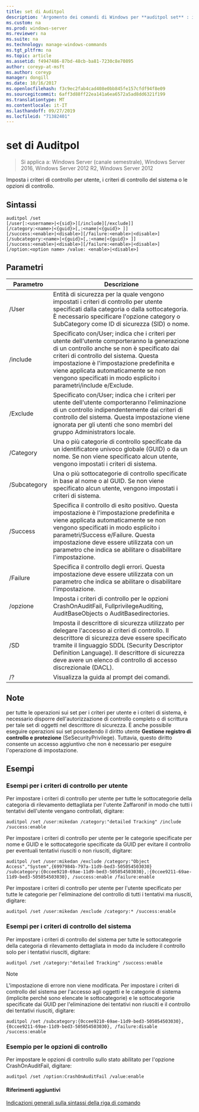 ```yaml
---
title: set di Auditpol
description: 'Argomento dei comandi di Windows per **auditpol set** : imposta i criteri di controllo per utente, i criteri di controllo del sistema o le opzioni di controllo.'
ms.custom: na
ms.prod: windows-server
ms.reviewer: na
ms.suite: na
ms.technology: manage-windows-commands
ms.tgt_pltfrm: na
ms.topic: article
ms.assetid: f4947486-87bd-48cb-ba81-7230c8e70895
author: coreyp-at-msft
ms.author: coreyp
manager: dongill
ms.date: 10/16/2017
ms.openlocfilehash: f3c9ec2fab4cad408e0bb845fe157cfdf94f8e09
ms.sourcegitcommit: 6aff3d88ff22ea141a6ea6572a5ad8dd6321f199
ms.translationtype: MT
ms.contentlocale: it-IT
ms.lasthandoff: 09/27/2019
ms.locfileid: "71382401"
---
```

# <a name="auditpol-set"></a>set di Auditpol

>Si applica a: Windows Server (canale semestrale), Windows Server 2016, Windows Server 2012 R2, Windows Server 2012

Imposta i criteri di controllo per utente, i criteri di controllo del sistema o le opzioni di controllo.

## <a name="syntax"></a>Sintassi
```
auditpol /set
[/user[:<username>|<{sid}>][/include][/exclude]]
[/category:<name>|<{guid}>[,:<name|<{guid}> ]]
[/success:<enable>|<disable>][/failure:<enable>|<disable>]
[/subcategory:<name>|<{guid}>[,:<name|<{guid}> ]]
[/success:<enable>|<disable>][/failure:<enable>|<disable>]
[/option:<option name> /value: <enable>|<disable>]
```
## <a name="parameters"></a>Parametri

|  Parametro   |                                                                                                                                          Descrizione                                                                                                                                           |
|--------------|------------------------------------------------------------------------------------------------------------------------------------------------------------------------------------------------------------------------------------------------------------------------------------------------|
|    /User     |                                        Entità di sicurezza per la quale vengono impostati i criteri di controllo per utente specificati dalla categoria o dalla sottocategoria. È necessario specificare l'opzione category o SubCategory come ID di sicurezza (SID) o nome.                                         |
|   /include   | Specificato con/User; indica che i criteri per utente dell'utente comporteranno la generazione di un controllo anche se non è specificato dai criteri di controllo del sistema. Questa impostazione è l'impostazione predefinita e viene applicata automaticamente se non vengono specificati in modo esplicito i parametri/include e/Exclude. |
|   /Exclude   |                                Specificato con/User; indica che i criteri per utente dell'utente comporteranno l'eliminazione di un controllo indipendentemente dai criteri di controllo del sistema. Questa impostazione viene ignorata per gli utenti che sono membri del gruppo Administrators locale.                                |
|  /Category   |                                                                            Una o più categorie di controllo specificate da un identificatore univoco globale (GUID) o da un nome. Se non viene specificato alcun utente, vengono impostati i criteri di sistema.                                                                             |
| /Subcategory |                                                                                         Una o più sottocategorie di controllo specificate in base al nome o al GUID. Se non viene specificato alcun utente, vengono impostati i criteri di sistema.                                                                                          |
|   /Success   |                 Specifica il controllo di esito positivo. Questa impostazione è l'impostazione predefinita e viene applicata automaticamente se non vengono specificati in modo esplicito i parametri/Success e/Failure. Questa impostazione deve essere utilizzata con un parametro che indica se abilitare o disabilitare l'impostazione.                 |
|   /Failure   |                                                                                  Specifica il controllo degli errori. Questa impostazione deve essere utilizzata con un parametro che indica se abilitare o disabilitare l'impostazione.                                                                                   |
|   /opzione    |                                                                                   Imposta i criteri di controllo per le opzioni CrashOnAuditFail, FullprivilegeAuditing, AuditBaseObjects o AuditBasedirectories.                                                                                    |
|     /SD      |                 Imposta il descrittore di sicurezza utilizzato per delegare l'accesso ai criteri di controllo. Il descrittore di sicurezza deve essere specificato tramite il linguaggio SDDL (Security Descriptor Definition Language). Il descrittore di sicurezza deve avere un elenco di controllo di accesso discrezionale (DACL).                 |
|      /?      |                                                                                                                              Visualizza la guida al prompt dei comandi.                                                                                                                              |

## <a name="remarks"></a>Note
per tutte le operazioni sui set per i criteri per utente e i criteri di sistema, è necessario disporre dell'autorizzazione di controllo completo o di scrittura per tale set di oggetti nel descrittore di sicurezza. È anche possibile eseguire operazioni sui set possedendo il diritto utente **Gestione registro di controllo e protezione** (SeSecurityPrivilege). Tuttavia, questo diritto consente un accesso aggiuntivo che non è necessario per eseguire l'operazione di impostazione.
## <a name="BKMK_examples"></a>Esempi
### <a name="examples-for-the-per-user-audit-policy"></a>Esempi per i criteri di controllo per utente
Per impostare i criteri di controllo per utente per tutte le sottocategorie della categoria di rilevamento dettagliata per l'utente Zaffaronif in modo che tutti i tentativi dell'utente vengano controllati, digitare:
```
auditpol /set /user:mikedan /category:"detailed Tracking" /include /success:enable
```
Per impostare i criteri di controllo per utente per le categorie specificate per nome e GUID e le sottocategorie specificate da GUID per evitare il controllo per eventuali tentativi riusciti o non riusciti, digitare:
```
auditpol /set /user:mikedan /exclude /category:"Object Access","System",{6997984b-797a-11d9-bed3-505054503030} 
/subcategory:{0ccee9210-69ae-11d9-bed3-505054503030},:{0ccee9211-69ae-11d9-bed3-505054503030}, /success:enable /failure:enable
```
Per impostare i criteri di controllo per utente per l'utente specificato per tutte le categorie per l'eliminazione del controllo di tutti i tentativi ma riusciti, digitare:
```
auditpol /set /user:mikedan /exclude /category:* /success:enable
```
### <a name="examples-for-the-system-audit-policy"></a>Esempi per i criteri di controllo del sistema
Per impostare i criteri di controllo del sistema per tutte le sottocategorie della categoria di rilevamento dettagliata in modo da includere il controllo solo per i tentativi riusciti, digitare:
```
auditpol /set /category:"detailed Tracking" /success:enable
```
> [!NOTE]
> L'impostazione di errore non viene modificata.
> Per impostare i criteri di controllo del sistema per l'accesso agli oggetti e le categorie di sistema (implicite perché sono elencate le sottocategorie) e le sottocategorie specificate dai GUID per l'eliminazione dei tentativi non riusciti e il controllo dei tentativi riusciti, digitare:
> ```
> auditpol /set /subcategory:{0ccee9210-69ae-11d9-bed3-505054503030},{0ccee9211-69ae-11d9-bed3-505054503030}, /failure:disable /success:enable
> ```
> ### <a name="example-for-auditing-options"></a>Esempio per le opzioni di controllo
> Per impostare le opzioni di controllo sullo stato abilitato per l'opzione CrashOnAuditFail, digitare:
> ```
> auditpol /set /option:CrashOnAuditFail /value:enable
> ```
> #### <a name="additional-references"></a>Riferimenti aggiuntivi
> [Indicazioni generali sulla sintassi della riga di comando](command-line-syntax-key.md)
